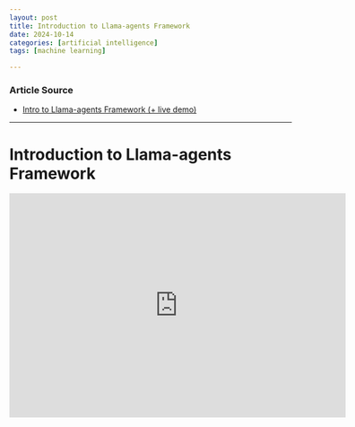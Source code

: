 ```yaml
---
layout: post
title: Introduction to Llama-agents Framework 
date: 2024-10-14
categories: [artificial intelligence]
tags: [machine learning]

---
```


### Article Source


* [Intro to Llama-agents Framework (+ live demo)](https://www.youtube.com/watch?v=3yG--HKxmi8)

---



# Introduction to Llama-agents Framework 

<iframe width="600" height="400" src="https://www.youtube.com/embed/3yG--HKxmi8?si=HECQWoM9MsS24YrQ" title="YouTube video player" frameborder="0" allow="accelerometer; autoplay; clipboard-write; encrypted-media; gyroscope; picture-in-picture; web-share" referrerpolicy="strict-origin-when-cross-origin" allowfullscreen></iframe>